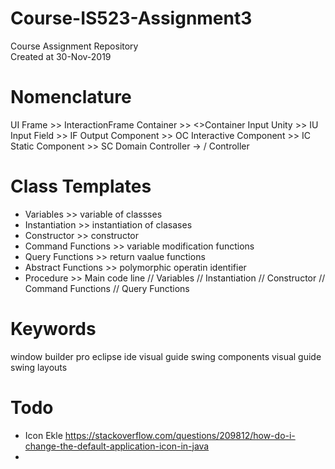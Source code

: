 # Course-IS523-Assignment3
Course Assignment Repository  
Created at 30-Nov-2019


# Nomenclature
UI 
    Frame >> InteractionFrame
    Container >> <>Container
    Input Unity >> <unit>IU
    Input Field >> <unit>IF
    Output Component >> <unit> OC
    Interactive Component >> <unit>IC
    Static Component >> <unit> SC
Domain 
    Controller -> <domanclass> / <useCase>Controller


# Class Templates
- Variables >> variable of classses
- Instantiation >> instantiation of clasases
- Constructor >> constructor
- Command Functions >> variable modification functions
- Query Functions >> return vaalue functions
- Abstract Functions >> polymorphic operatin identifier
- Procedure >> Main code line
// Variables
// Instantiation
// Constructor
// Command Functions
// Query Functions



# Keywords
window builder pro 
eclipse ide
visual guide swing components
visual guide swing layouts

# Todo
- Icon Ekle https://stackoverflow.com/questions/209812/how-do-i-change-the-default-application-icon-in-java
- 





